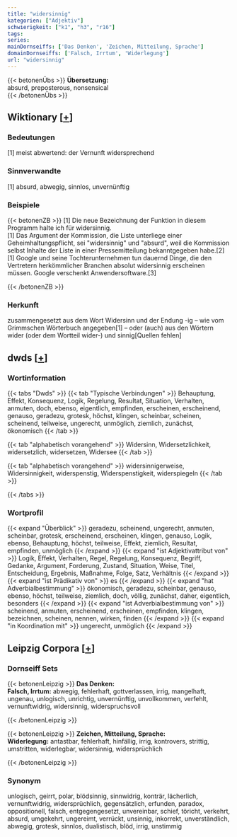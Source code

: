 ```yaml
---
title: "widersinnig"
kategorien: ["Adjektiv"]
schwierigkeit: ["k1", "h3", "r16"]
tags:
series:
mainDornseiffs: ['Das Denken', 'Zeichen, Mitteilung, Sprache']
domainDornseiffs: ['Falsch, Irrtum', 'Widerlegung']
url: "widersinnig"
---
```


{{< betonenÜbs >}}
**Übersetzung:**  
absurd, preposterous, nonsensical  
{{< /betonenÜbs >}}

## Wiktionary [[+](https://de.wiktionary.org/wiki/widersinnig)]

### Bedeutungen
[1] meist abwertend: der Vernunft widersprechend  

### Sinnverwandte
[1] absurd, abwegig, sinnlos, unvernünftig  

### Beispiele
{{< betonenZB >}}
[1] Die neue Bezeichnung der Funktion in diesem Programm halte ich für widersinnig.  
[1] Das Argument der Kommission, die Liste unterliege einer Geheimhaltungspflicht, sei "widersinnig" und "absurd", weil die Kommission selbst Inhalte der Liste in einer Pressemitteilung bekanntgegeben habe.[2]  
[1] Google und seine Tochterunternehmen tun dauernd Dinge, die den Vertretern herkömmlicher Branchen absolut widersinnig erscheinen müssen. Google verschenkt Anwendersoftware.[3]  

{{< /betonenZB >}}
### Herkunft
zusammengesetzt aus dem Wort Widersinn und der Endung -ig – wie vom Grimmschen Wörterbuch angegeben[1] – oder (auch) aus den Wörtern wider (oder dem Wortteil wider-) und sinnig[Quellen fehlen]  



## dwds [[+](https://www.dwds.de/wb/widersinnig)]

### Wortinformation
{{< tabs "Dwds" >}}
{{< tab "Typische Verbindungen" >}}
Behauptung, Effekt, Konsequenz, Logik, Regelung, Resultat, Situation, Verhalten, anmuten, doch, ebenso, eigentlich, empfinden, erscheinen, erscheinend, genauso, geradezu, grotesk, höchst, klingen, scheinbar, scheinen, scheinend, teilweise, ungerecht, unmöglich, ziemlich, zunächst, ökonomisch
{{< /tab >}}

{{< tab "alphabetisch vorangehend" >}}
Widersinn, Widersetzlichkeit, widersetzlich, widersetzen, Widersee
{{< /tab >}}

{{< tab "alphabetisch vorangehend" >}}
widersinnigerweise, Widersinnigkeit, widerspenstig, Widerspenstigkeit, widerspiegeln
{{< /tab >}}

{{< /tabs >}}

### Wortprofil
{{< expand "Überblick" >}} geradezu, scheinend, ungerecht, anmuten, scheinbar, grotesk, erscheinend, erscheinen, klingen, genauso, Logik, ebenso, Behauptung, höchst, teilweise, Effekt, ziemlich, Resultat, empfinden, unmöglich {{< /expand >}}
{{< expand "ist Adjektivattribut von" >}} Logik, Effekt, Verhalten, Regel, Regelung, Konsequenz, Begriff, Gedanke, Argument, Forderung, Zustand, Situation, Weise, Titel, Entscheidung, Ergebnis, Maßnahme, Folge, Satz, Verhältnis {{< /expand >}}
{{< expand "ist Prädikativ von" >}} es {{< /expand >}}
{{< expand "hat Adverbialbestimmung" >}} ökonomisch, geradezu, scheinbar, genauso, ebenso, höchst, teilweise, ziemlich, doch, völlig, zunächst, daher, eigentlich, besonders {{< /expand >}}
{{< expand "ist Adverbialbestimmung von" >}} scheinend, anmuten, erscheinend, erscheinen, empfinden, klingen, bezeichnen, scheinen, nennen, wirken, finden {{< /expand >}}
{{< expand "in Koordination mit" >}} ungerecht, unmöglich {{< /expand >}}

## Leipzig Corpora [[+](https://corpora.uni-leipzig.de/en/res?word=widersinnig&corpusId=deu_newscrawl-public_2018)]

### Dornseiff Sets
{{< betonenLeipzig >}}
**Das Denken:**  
**Falsch, Irrtum:** abwegig, fehlerhaft, gottverlassen, irrig, mangelhaft, ungenau, unlogisch, unrichtig, unvernünftig, unvollkommen, verfehlt, vernunftwidrig, widersinnig, widerspruchsvoll  

{{< /betonenLeipzig >}}


{{< betonenLeipzig >}}
**Zeichen, Mitteilung, Sprache:**  
**Widerlegung:** antastbar, fehlerhaft, hinfällig, irrig, kontrovers, strittig, umstritten, widerlegbar, widersinnig, widersprüchlich  

{{< /betonenLeipzig >}}

### Synonym
unlogisch, geirrt, polar, blödsinnig, sinnwidrig, konträr, lächerlich, vernunftwidrig, widersprüchlich, gegensätzlich, erfunden, paradox, oppositionell, falsch, entgegengesetzt, unvereinbar, schief, töricht, verkehrt, absurd, umgekehrt, ungereimt, verrückt, unsinnig, inkorrekt, unverständlich, abwegig, grotesk, sinnlos, dualistisch, blöd, irrig, unstimmig

